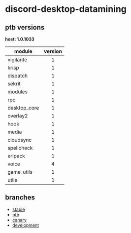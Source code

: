 # discord-desktop-datamining

## ptb versions

**host: 1.0.1033**

| module | version |
| ------ | :-----: |
| vigilante | 1 |
| krisp | 1 |
| dispatch | 1 |
| sekrit | 1 |
| modules | 1 |
| rpc | 1 |
| desktop_core | 1 |
| overlay2 | 1 |
| hook | 1 |
| media | 1 |
| cloudsync | 1 |
| spellcheck | 1 |
| erlpack | 1 |
| voice | 4 |
| game_utils | 1 |
| utils | 1 |

## branches

- [stable](https://github.com/OpenAsar/discord-desktop-datamining/tree/stable)
- [ptb](https://github.com/OpenAsar/discord-desktop-datamining/tree/ptb)
- [canary](https://github.com/OpenAsar/discord-desktop-datamining/tree/canary)
- [development](https://github.com/OpenAsar/discord-desktop-datamining/tree/development)